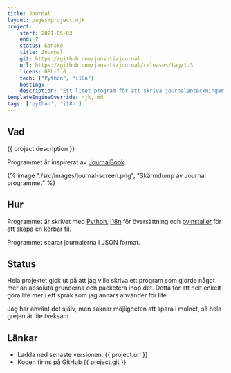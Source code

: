 ```yaml
---
title: Journal
layout: pages/project.njk
project:
    start: 2021-05-03
    end: ?
    status: Kanske
    title: Journal
    git: https://github.com/jensnti/journal
    url: https://github.com/jensnti/journal/releases/tag/1.3
    licens: GPL-3.0
    tech: ["Python", "i18n"]
    hosting: 
    description: "Ett litet program för att skriva journalanteckningar i terminalen. Programmet frågar vanliga standup frågor och sparar svaren i en fil. Om användaren önskar så kan hen lägga till nya frågor. Programmet är skrivet i Python och använder sig av i18n för att hantera språk (engelska och svenska)." 
templateEngineOverride: njk, md
tags: ['python', 'i18n']
---
```


## Vad

{{ project.description }}

Programmet är inspirerat av [JournalBook](https://github.com/trys/JournalBook).


{% image "./src/images/journal-screen.png", "Skärmdump av Journal programmet" %}

## Hur

Programmet är skrivet med [Python](https://www.python.org/), [i18n](https://github.com/danhper/python-i18n) för översättning och [pyinstaller](https://pyinstaller.org/en/stable/) för att skapa en körbar fil.

Programmet sparar journalerna i JSON format.

## Status

Hela projektet gick ut på att jag ville skriva ett program som gjorde något mer än absoluta grunderna och packetera ihop det. Detta för att helt enkelt göra lite mer i ett språk som jag annars använder för lite.

Jag har använt det själv, men saknar möjligheten att spara i molnet, så hela grejen är lite tveksam.

## Länkar

- Ladda ned senaste versionen: {{ project.url }}
- Koden finns på GitHub {{ project.git }}